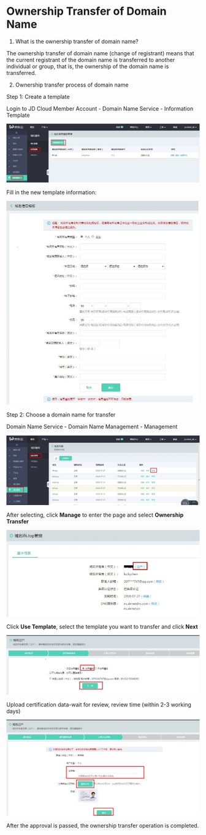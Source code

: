 # Ownership Transfer of Domain Name

1. What is the ownership transfer of domain name?

The ownership transfer of domain name (change of registrant) means that the current registrant of the domain name is transferred to another individual or group, that is, the ownership of the domain name is transferred.

2. Ownership transfer process of domain name

Step 1: Create a template

Login to JD Cloud Member Account - Domain Name Service - Information Template

![image](https://github.com/jdcloudcom/cn/blob/edit/documentation/Domain-Name-&-License/Image-Domain/guohu1.jpg)

Fill in the new template information:

![image](https://github.com/jdcloudcom/cn/blob/edit/documentation/Domain-Name-&-License/Image-Domain/guohu2.jpg)

Step 2: Choose a domain name for transfer

Domain Name Service - Domain Name Management - Management

![image](https://github.com/jdcloudcom/cn/blob/edit/documentation/Domain-Name-&-License/Image-Domain/guohu3.jpg)

After selecting, click **Manage** to enter the page and select **Ownership Transfer**

![image](https://github.com/jdcloudcom/cn/blob/edit/documentation/Domain-Name-&-License/Image-Domain/guohu4.jpg)

Click **Use Template**, select the template you want to transfer and click **Next**

![image](https://github.com/jdcloudcom/cn/blob/edit/documentation/Domain-Name-&-License/Image-Domain/guohu5.jpg)
 
Upload certification data-wait for review, review time (within 2-3 working days)

![image](https://github.com/jdcloudcom/cn/blob/edit/documentation/Domain-Name-&-License/Image-Domain/guohu6.jpg)
 
After the approval is passed, the ownership transfer operation is completed.






